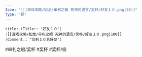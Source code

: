 ```yaml
---
Icon: "![[游戏攻略/如龙/审判之眼 死神的遗言/奖杯/好友１０.png|30]]"
Type: "铜"
---
```

```ad-common-bronze-trophy
title: (Title:: "好友１０")
![[游戏攻略/如龙/审判之眼 死神的遗言/奖杯/好友１０.png|100]]
(Comment:: "交到１０名好友")
```

#审判之眼/奖杯 #奖杯 #奖杯/铜
